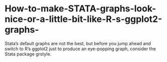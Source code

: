 # How-to-make-STATA-graphs-look-nice-or-a-little-bit-like-R-s-ggplot2-graphs-
Stata’s default graphs are not the best, but before you jump ahead and switch to R’s ggplot2 just to produce an eye-popping graph, consider the Stata package grstyle. 
